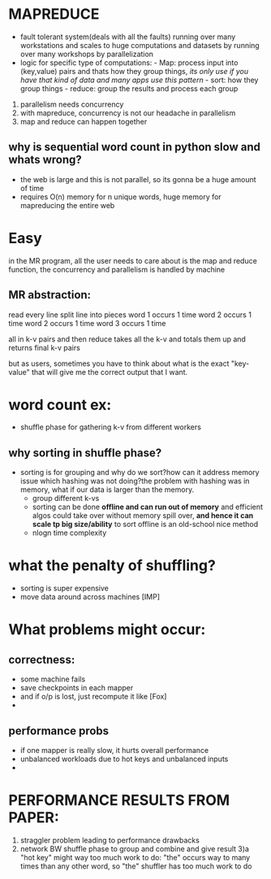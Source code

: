 # MAPREDUCE
-    fault tolerant system(deals with all the faults) running over many workstations and scales to huge computations and datasets by running over many workshops by parallelization
-    logic for specific type of computations:
    -     Map: process input into (key,value) pairs and thats how they group things, *its only use if you have that kind of data and many apps use this pattern*
    -     sort: how they group things
    -     reduce: group the results and process each group             


1) parallelism needs concurrency
2) with mapreduce, concurrency is not our headache in parallelism
3) map and reduce can happen together

         
## why is sequential word count in python slow and whats wrong?
- the web is large and this is not parallel, so its gonna be a huge amount of time
- requires O(n) memory for n unique words, huge memory for mapreducing the entire web

# Easy
in the MR program, all the user needs to care about is the map and reduce function, the concurrency and parallelism is handled by machine

## MR abstraction:
read every line
split line into pieces
word 1 occurs 1 time
word 2 occurs 1 time
word 2 occurs 1 time
word 3 occurs 1 time

all in k-v pairs and then reduce takes all the k-v and totals them up and returns final k-v pairs

but as users, sometimes you have to think about what is the exact "key-value" that will give me the correct output that I want.

# word count ex:
- shuffle phase for gathering k-v from different workers


## why sorting in shuffle phase?
- sorting is for grouping and why do we sort?how can it address memory issue which hashing was not doing?the problem with hashing was in memory, what if our data is larger than the memory.  
    -   group different k-vs
    -   sorting can be done **offline and can run out of memory** and efficient algos could take over without memory spill over, **and hence it can scale tp big size/ability** to sort offline is an old-school nice method 
    -   nlogn time complexity

# what the penalty of shuffling?
- sorting is super expensive
- move data around across machines [IMP]

# What problems might occur:
 ## correctness:
-   some machine fails
-   save checkpoints in each mapper
-   and if o/p is lost, just recompute it like [Fox]
-   
 ## performance probs
 - if one mapper is really slow, it hurts overall performance
 -  unbalanced workloads due to hot keys and unbalanced inputs
 - 

# PERFORMANCE RESULTS FROM PAPER:
1) straggler problem leading to performance drawbacks
2) network BW shuffle phase to group and combine and give result
3)a "hot key" might way too much work to do: "the" occurs way to many times than any other word, so "the" shuffler has too much work to do
 
